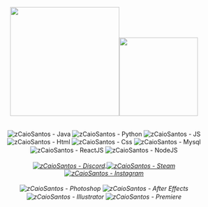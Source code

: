 

<div style="display: inline_block" align="center">
  <p><img width="250" src="https://media.giphy.com/media/e2mgnBFRQVZinZusyS/giphy.gif?cid=790b7611019d6d9f549da654e5125439d027fc8881ce259b&rid=giphy.gif&ct=s"><img height="180em" src="https://github-readme-stats.vercel.app/api?username=zCaioSantos&show_icons=true&theme=dracula&include_all_commits=true"></p>
</div>

<br>
<div style="display: inline_block" align="center">
  <img align="center" alt="zCaioSantos - Java" src="https://img.shields.io/badge/Java-ED8B00?style=for-the-badge&logo=java&logoColor=white">
  <img align="center" alt="zCaioSantos - Python" src="https://img.shields.io/badge/Python-14354C?style=for-the-badge&logo=python&logoColor=white">
  <img align="center" alt="zCaioSantos - JS" src="https://img.shields.io/badge/JavaScript-323330?style=for-the-badge&logo=javascript&logoColor=F7DF1E">
  <img align="center" alt="zCaioSantos - Html" src="https://img.shields.io/badge/HTML5-E34F26?style=for-the-badge&logo=html5&logoColor=white">
  <img align="center" alt="zCaioSantos - Css" src="https://img.shields.io/badge/CSS3-1572B6?style=for-the-badge&logo=css3&logoColor=white">
  <img align="center" alt="zCaioSantos - Mysql" src="https://img.shields.io/badge/MySQL-00000F?style=for-the-badge&logo=mysql&logoColor=white">
  <img align="center" alt="zCaioSantos - ReactJS" src="https://img.shields.io/badge/React-20232A?style=for-the-badge&logo=react&logoColor=61DAFB">
  <img align="center" alt="zCaioSantos - NodeJS" src="https://img.shields.io/badge/Node.js-339933?style=for-the-badge&logo=nodedotjs&logoColor=white">
</div>
<br>
<div style="display: inline_block" align="center">
  <em><a href="https://discord.gg/cWvUzdSaQz" target="_blank"><img align="center" alt="zCaioSantos - Discord" src="https://img.shields.io/badge/Discord-7289DA?style=for-the-badge&logo=discord&logoColor=white"></em>
  <em><a href="https://steamcommunity.com/profiles/76561199092272607/" target="_blank"><img align="center" alt="zCaioSantos - Steam" src="https://img.shields.io/badge/Steam-000000?style=for-the-badge&logo=steam&logoColor=white"></em>
  <em><a href="https://www.instagram.com/caiozf/" target="_blank"><img align="center" alt="zCaioSantos - Instagram" src="https://img.shields.io/badge/Instagram-E4405F?style=for-the-badge&logo=instagram&logoColor=white"></em>
</div>

<br>
<div style="display: inline_block" align="center">
  <em><a><img align="center" alt="zCaioSantos - Photoshop" src="https://aleen42.github.io/badges/src/photoshop.svg"></em>
  <em><img align="center" alt="zCaioSantos - After Effects" src="https://aleen42.github.io/badges/src/after_effects.svg"></em>
  <em><img align="center" alt="zCaioSantos - Illustrator" src="https://aleen42.github.io/badges/src/illustrator.svg"></em>
  <em><img align="center" alt="zCaioSantos - Premiere" src="https://aleen42.github.io/badges/src/premiere.svg"></em>
</div>
  
    
<br>
    

     
